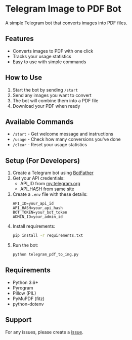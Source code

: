 # Telegram Image to PDF Bot

A simple Telegram bot that converts images into PDF files.

## Features

- Converts images to PDF with one click
- Tracks your usage statistics
- Easy to use with simple commands

## How to Use

1. Start the bot by sending `/start`
2. Send any images you want to convert
3. The bot will combine them into a PDF file
4. Download your PDF when ready

## Available Commands

- `/start` - Get welcome message and instructions
- `/usage` - Check how many conversions you've done
- `/clear` - Reset your usage statistics

## Setup (For Developers)

1. Create a Telegram bot using [BotFather](https://t.me/botfather)
2. Get your API credentials:
   - API_ID from [my.telegram.org](https://my.telegram.org)
   - API_HASH from same site
3. Create a `.env` file with these details:
   ```
   API_ID=your_api_id
   API_HASH=your_api_hash
   BOT_TOKEN=your_bot_token
   ADMIN_ID=your_admin_id
   ```
4. Install requirements:
   ```bash
   pip install -r requirements.txt
   ```
5. Run the bot:
   ```bash
   python telegram_pdf_to_img.py
   ```

## Requirements

- Python 3.6+
- Pyrogram
- Pillow (PIL)
- PyMuPDF (fitz)
- python-dotenv

## Support

For any issues, please create a [issue](https://github.com/tachodex/telegram-bot-pdf-to-image/issues/new).
